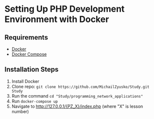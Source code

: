 # Setting Up PHP Development Environment with Docker

## Requirements

* [Docker](https://docs.docker.com/get-docker/)
* [Docker Compose](https://docs.docker.com/get-docker/)

## Installation Steps

1. Install Docker
2. Clone repo: `git clone https://github.com/MichailZyusko/Study.git Study`
3. Run the command `cd "Study/programming_network_applications"`
4. Run `docker-compose up`
5. Navigate to <http://127.0.0.1/{PZ_X}/index.php> (where "X" is lesson number)